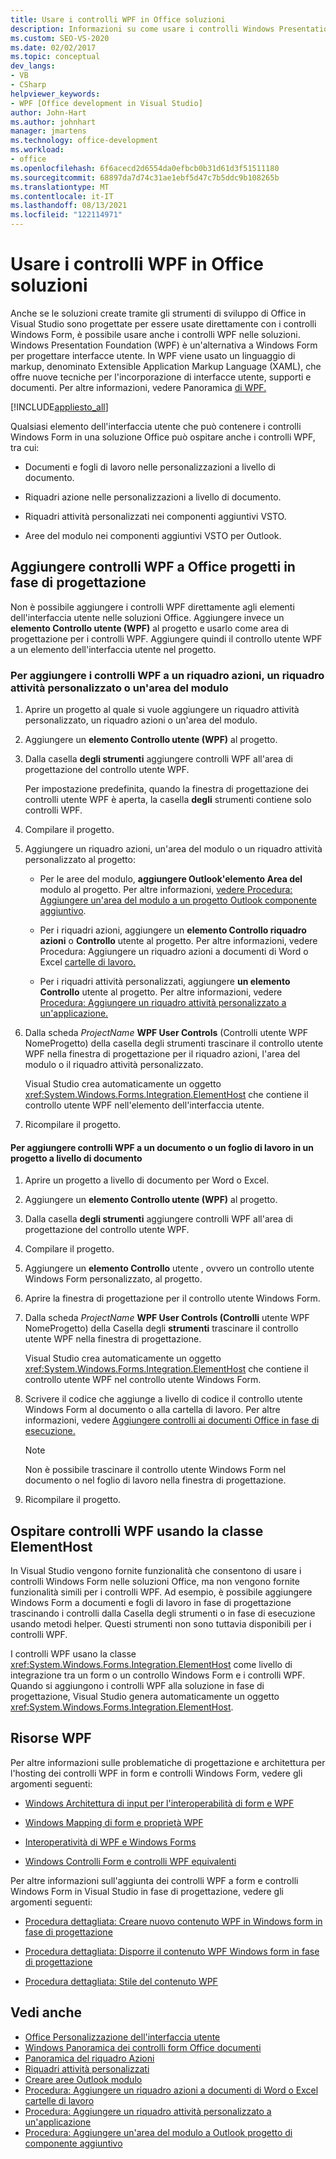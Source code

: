 ```yaml
---
title: Usare i controlli WPF in Office soluzioni
description: Informazioni su come usare i controlli Windows Presentation Foundation (WPF) per la progettazione di interfacce utente in Visual Studio.
ms.custom: SEO-VS-2020
ms.date: 02/02/2017
ms.topic: conceptual
dev_langs:
- VB
- CSharp
helpviewer_keywords:
- WPF [Office development in Visual Studio]
author: John-Hart
ms.author: johnhart
manager: jmartens
ms.technology: office-development
ms.workload:
- office
ms.openlocfilehash: 6f6acecd2d6554da0efbcb0b31d61d3f51511180
ms.sourcegitcommit: 68897da7d74c31ae1ebf5d47c7b5ddc9b108265b
ms.translationtype: MT
ms.contentlocale: it-IT
ms.lasthandoff: 08/13/2021
ms.locfileid: "122114971"
---
```

# <a name="use-wpf-controls-in-office-solutions"></a>Usare i controlli WPF in Office soluzioni

Anche se le soluzioni create tramite gli strumenti di sviluppo di Office in Visual Studio sono progettate per essere usate direttamente con i controlli Windows Form, è possibile usare anche i controlli WPF nelle soluzioni. Windows Presentation Foundation (WPF) è un'alternativa a Windows Form per progettare interfacce utente. In WPF viene usato un linguaggio di markup, denominato Extensible Application Markup Language (XAML), che offre nuove tecniche per l'incorporazione di interfacce utente, supporti e documenti. Per altre informazioni, vedere Panoramica [di WPF.](/dotnet/framework/wpf/introduction-to-wpf)

[!INCLUDE[appliesto_all](../vsto/includes/appliesto-all-md.md)]

Qualsiasi elemento dell'interfaccia utente che può contenere i controlli Windows Form in una soluzione Office può ospitare anche i controlli WPF, tra cui:

- Documenti e fogli di lavoro nelle personalizzazioni a livello di documento.

- Riquadri azione nelle personalizzazioni a livello di documento.

- Riquadri attività personalizzati nei componenti aggiuntivi VSTO.

- Aree del modulo nei componenti aggiuntivi VSTO per Outlook.

## <a name="add-wpf-controls-to-office-projects-at-design-time"></a>Aggiungere controlli WPF a Office progetti in fase di progettazione

Non è possibile aggiungere i controlli WPF direttamente agli elementi dell'interfaccia utente nelle soluzioni Office. Aggiungere invece un **elemento Controllo utente (WPF)** al progetto e usarlo come area di progettazione per i controlli WPF. Aggiungere quindi il controllo utente WPF a un elemento dell'interfaccia utente nel progetto.

### <a name="to-add-wpf-controls-to-an-actions-pane-custom-task-pane-or-form-region"></a>Per aggiungere i controlli WPF a un riquadro azioni, un riquadro attività personalizzato o un'area del modulo

1. Aprire un progetto al quale si vuole aggiungere un riquadro attività personalizzato, un riquadro azioni o un'area del modulo.

2. Aggiungere un **elemento Controllo utente (WPF)** al progetto.

3. Dalla casella **degli strumenti** aggiungere controlli WPF all'area di progettazione del controllo utente WPF.

     Per impostazione predefinita, quando la finestra di progettazione dei controlli utente WPF è aperta, la casella **degli** strumenti contiene solo controlli WPF.

4. Compilare il progetto.

5. Aggiungere un riquadro azioni, un'area del modulo o un riquadro attività personalizzato al progetto:

    - Per le aree del modulo, **aggiungere Outlook'elemento Area del** modulo al progetto. Per altre informazioni, [vedere Procedura: Aggiungere un'area del modulo a un progetto Outlook componente aggiuntivo](../vsto/how-to-add-a-form-region-to-an-outlook-add-in-project.md).

    - Per i riquadri azioni, aggiungere un **elemento Controllo riquadro azioni** o **Controllo** utente al progetto. Per altre informazioni, vedere Procedura: Aggiungere un riquadro azioni a documenti di Word o Excel [cartelle di lavoro.](../vsto/how-to-add-an-actions-pane-to-word-documents-or-excel-workbooks.md)

    - Per i riquadri attività personalizzati, aggiungere **un elemento Controllo** utente al progetto. Per altre informazioni, vedere [Procedura: Aggiungere un riquadro attività personalizzato a un'applicazione.](../vsto/how-to-add-a-custom-task-pane-to-an-application.md)

6. Dalla scheda *ProjectName* **WPF User Controls** (Controlli utente WPF NomeProgetto) della casella degli strumenti trascinare il controllo utente WPF nella finestra di progettazione per il riquadro azioni, l'area del modulo o il riquadro attività personalizzato. 

     Visual Studio crea automaticamente un oggetto <xref:System.Windows.Forms.Integration.ElementHost> che contiene il controllo utente WPF nell'elemento dell'interfaccia utente.

7. Ricompilare il progetto.

#### <a name="to-add-wpf-controls-to-a-document-or-worksheet-in-a-document-level-project"></a>Per aggiungere controlli WPF a un documento o un foglio di lavoro in un progetto a livello di documento

1. Aprire un progetto a livello di documento per Word o Excel.

2. Aggiungere un **elemento Controllo utente (WPF)** al progetto.

3. Dalla casella **degli strumenti** aggiungere controlli WPF all'area di progettazione del controllo utente WPF.

4. Compilare il progetto.

5. Aggiungere un **elemento Controllo** utente , ovvero un controllo utente Windows Form personalizzato, al progetto.

6. Aprire la finestra di progettazione per il controllo utente Windows Form.

7. Dalla scheda *ProjectName* **WPF User Controls (Controlli** utente WPF NomeProgetto) della Casella degli **strumenti** trascinare il controllo utente WPF nella finestra di progettazione.

     Visual Studio crea automaticamente un oggetto <xref:System.Windows.Forms.Integration.ElementHost> che contiene il controllo utente WPF nel controllo utente Windows Form.

8. Scrivere il codice che aggiunge a livello di codice il controllo utente Windows Form al documento o alla cartella di lavoro. Per altre informazioni, vedere [Aggiungere controlli ai documenti Office in fase di esecuzione.](../vsto/adding-controls-to-office-documents-at-run-time.md)

    > [!NOTE]
    > Non è possibile trascinare il controllo utente Windows Form nel documento o nel foglio di lavoro nella finestra di progettazione.

9. Ricompilare il progetto.

## <a name="host-wpf-controls-by-using-the-elementhost-class"></a>Ospitare controlli WPF usando la classe ElementHost

In Visual Studio vengono fornite funzionalità che consentono di usare i controlli Windows Form nelle soluzioni Office, ma non vengono fornite funzionalità simili per i controlli WPF. Ad esempio, è possibile aggiungere Windows Form a documenti e fogli di lavoro in fase di progettazione trascinando i controlli dalla Casella degli strumenti o in fase di esecuzione usando metodi helper. Questi strumenti non sono tuttavia disponibili per i controlli WPF.

I controlli WPF usano la classe <xref:System.Windows.Forms.Integration.ElementHost> come livello di integrazione tra un form o un controllo Windows Form e i controlli WPF. Quando si aggiungono i controlli WPF alla soluzione in fase di progettazione, Visual Studio genera automaticamente un oggetto <xref:System.Windows.Forms.Integration.ElementHost>.

## <a name="wpf-resources"></a>Risorse WPF

Per altre informazioni sulle problematiche di progettazione e architettura per l'hosting dei controlli WPF in form e controlli Windows Form, vedere gli argomenti seguenti:

- [Windows Architettura di input per l'interoperabilità di form e WPF](/dotnet/framework/wpf/advanced/windows-forms-and-wpf-interoperability-input-architecture)

- [Windows Mapping di form e proprietà WPF](/dotnet/framework/wpf/advanced/windows-forms-and-wpf-property-mapping)

- [Interoperatività di WPF e Windows Forms](/dotnet/framework/wpf/advanced/wpf-and-windows-forms-interoperation)

- [Windows Controlli Form e controlli WPF equivalenti](/dotnet/framework/wpf/advanced/windows-forms-controls-and-equivalent-wpf-controls)

Per altre informazioni sull'aggiunta dei controlli WPF a form e controlli Windows Form in Visual Studio in fase di progettazione, vedere gli argomenti seguenti:

- [Procedura dettagliata: Creare nuovo contenuto WPF in Windows form in fase di progettazione](/dotnet/framework/winforms/advanced/walkthrough-creating-new-wpf-content-on-windows-forms-at-design-time)

- [Procedura dettagliata: Disporre il contenuto WPF Windows form in fase di progettazione](/dotnet/framework/winforms/advanced/walkthrough-arranging-wpf-content-on-windows-forms-at-design-time)

- [Procedura dettagliata: Stile del contenuto WPF](/dotnet/framework/winforms/advanced/walkthrough-styling-wpf-content)

## <a name="see-also"></a>Vedi anche

- [Office Personalizzazione dell'interfaccia utente](../vsto/office-ui-customization.md)
- [Windows Panoramica dei controlli form Office documenti](../vsto/windows-forms-controls-on-office-documents-overview.md)
- [Panoramica del riquadro Azioni](../vsto/actions-pane-overview.md)
- [Riquadri attività personalizzati](../vsto/custom-task-panes.md)
- [Creare aree Outlook modulo](../vsto/creating-outlook-form-regions.md)
- [Procedura: Aggiungere un riquadro azioni a documenti di Word o Excel cartelle di lavoro](../vsto/how-to-add-an-actions-pane-to-word-documents-or-excel-workbooks.md)
- [Procedura: Aggiungere un riquadro attività personalizzato a un'applicazione](../vsto/how-to-add-a-custom-task-pane-to-an-application.md)
- [Procedura: Aggiungere un'area del modulo a Outlook progetto di componente aggiuntivo](../vsto/how-to-add-a-form-region-to-an-outlook-add-in-project.md)
